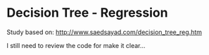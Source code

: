 # Decision Tree - Regression

Study based on:
http://www.saedsayad.com/decision_tree_reg.htm

I still need to review the code for make it clear...
